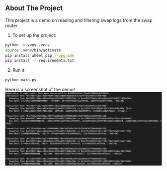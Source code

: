 <!-- ABOUT THE PROJECT -->
## About The Project
This project is a demo on reading and filtering swap logs from the swap router

1. To set up the project:
  ```sh
  python -m venv .venv
  source .venv/bin/activate
  pip install wheel pip --upgrade
  pip install -r requirements.txt
  ```
2. Run it
  ```sh
  python main.py
  ```


Here is a screenshot of the demo!
![plot](./demo.png)